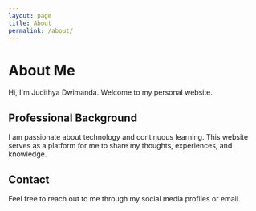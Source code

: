 ```yaml
---
layout: page
title: About
permalink: /about/
---
```


# About Me

Hi, I'm Judithya Dwimanda. Welcome to my personal website.

## Professional Background

I am passionate about technology and continuous learning. This website serves as a platform for me to share my thoughts, experiences, and knowledge.

## Contact

Feel free to reach out to me through my social media profiles or email.

